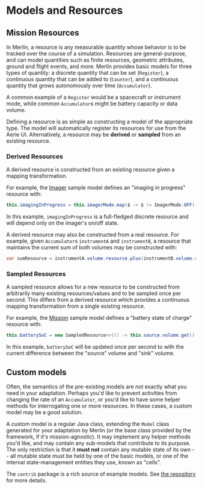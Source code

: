 # Models and Resources

## Mission Resources

In Merlin, a resource is any measurable quantity whose behavior is to be tracked over the course of a simulation.
Resources are general-purpose, and can model quantities such as finite resources, geometric attributes, ground 
and flight events, and more.
Merlin provides basic models for three types of quantity: a discrete quantity that can be set (`Register`), a 
continuous quantity that can be added to (`Counter`), and a continuous quantity that grows autonomously over 
time (`Accumulator`).

A common example of a `Register` would be a spacecraft or instrument mode, while common `Accumulator`s might 
be battery capacity or data volume.

Defining a resource is as simple as constructing a model of the appropriate type.
The model will automatically register its resources for use from the Aerie UI.
Alternatively, a resource may be **derived** or **sampled** from an existing resource.

### Derived Resources

A derived resource is constructed from an existing resource given a mapping transformation.

For example, the [Imager](https://github.com/NASA-AMMOS/aerie/blob/e3048083b78b7d3b6e2c9479e7f85a35b9047b6d/examples/foo-missionmodel/src/main/java/gov/nasa/jpl/aerie/foomissionmodel/models/Imager.java) sample model defines an "imaging in progress" resource with:
```java
this.imagingInProgress = this.imagerMode.map($ -> $ != ImagerMode.OFF);
```
In this example, `imagingInProgress` is a full-fledged discrete resource and will depend only on the imager's on/off state.

A derived resource may also be constructed from a real resource. For example, given `Accumulator`s 
`instrumentA` and `instrumentB`, a resource that maintains the current sum of both volumes may be constructed with:
```java
var sumResource = instrumentA.volume.resource.plus(instrumentB.volume.resource);
```

### Sampled Resources

A sampled resource allows for a new resource to be constructed from arbitrarily many existing 
resources/values and to be sampled once per second.
This differs from a derived resource which provides a continuous mapping transformation from a 
single existing resource.

For example, the [Mission](https://github.com/NASA-AMMOS/aerie/blob/e3048083b78b7d3b6e2c9479e7f85a35b9047b6d/examples/foo-missionmodel/src/main/java/gov/nasa/jpl/aerie/foomissionmodel/Mission.java) sample model defines a "battery state of charge" resource with:
```java
this.batterySoC = new SampledResource<>(() -> this.source.volume.get() - this.sink.volume.get());
```
In this example, `batterySoC` will be updated once per second to with the current difference between 
the "source" volume and "sink" volume.


## Custom models

Often, the semantics of the pre-existing models are not exactly what you need in your adaptation.
Perhaps you'd like to prevent activities from changing the rate of an `Accumulator`, or you'd like 
to have some helper methods for interrogating one or more resources.
In these cases, a custom model may be a good solution.

A custom model is a regular Java class, extending the `Model` class generated for your adaptation by 
Merlin (or the base class provided by the framework, if it's mission-agnostic).
It may implement any helper methods you'd like, and may contain any sub-models that contribute to its purpose.
The only restriction is that it **must not** contain any mutable state of its own -- all mutable state
must be held by one of the basic models, or one of the internal state-management entities they use, known as "cells".

The `contrib` package is a rich source of example models.
See [the repository](https://github.com/NASA-AMMOS/aerie/tree/develop/contrib/src/main/java/gov/nasa/jpl/aerie/contrib/models) for more details.
